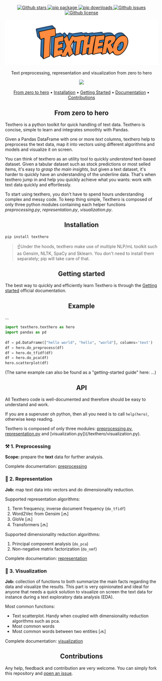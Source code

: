 <p align="center">
   <a href="https://github.com/jbesomi/texthero/stargazers">
    <img src="https://img.shields.io/github/stars/jbesomi/texthero.svg?colorA=orange&colorB=orange&logo=github"
         alt="Github stars">
   </a>
   <a href="https://pypi.org/search/?q=texthero">
      <img src="https://img.shields.io/pypi/v/texthero.svg?colorB=brightgreen"
           alt="pip package">
   </a>
   <a href="https://pypi.org/project/texthero/">
      <img alt="pip downloads" src="https://img.shields.io/pypi/dm/texthero">
   </a>
   <a href="https://github.com/jbesomi/texthero/issues">
        <img src="https://img.shields.io/github/issues/jbesomi/texthero.svg"
             alt="Github issues">
   </a>
   <a href="https://github.com/jbesomi/texthero/blob/master/LICENSE">
        <img src="https://img.shields.io/github/license/jbesomi/texthero.svg"
             alt="Github license">
   </a>   
</p>

<p align="center">
    <img src=".github/logo_v2.png">
</p>

<p align="center">Text preprocessing, representation and visualization from zero to hero</p>

<p align="center">
    <img src=".github/demo.gif?raw=true" width="700">
</p>

<p align="center">
  <a href="#zero-to-hero">From zero to hero</a> •
  <a href="#installation">Installation</a> •
  <a href="#getting-started">Getting Started</a> •
  <a href="#documentation">Documentation</a> •
  <a href="#contributions">Contributions</a>
</p>


<h2 align="center">From zero to hero</h2>

Texthero is a python toolkit for quick handling of text data. Texthero is concise, simple to learn and integrates smoothly with Pandas.

Given a Pandas DataFrame with one or more _text_ columns, texthero help to preprocess the text data, map it into vectors using different algorithms and models and visualize it on screen.

You can think of texthero as an utility tool to quickly _understand_ text-based dataset. Given a tabular dataset such as stock predictions or most selled items, it's easy to _grasp the main insights_, but given a text dataset, it's harder to quickly have an understanding of the underline data. That's when texthero jump in and help you quickly achieve what you wants: work with text data quickly and effortlessly.

To start using texthero, you don't have to spend hours understanding complex and messy code. To keep thing simple, Texthero is composed of only three python modules containing each helper functions *preprocessing.py*, *representation.py*, *visualization.py*.

<h2 align="center">Installation</h2>

```bash
pip install texthero
```

> ☝️Under the hoods, texthero make use of multiple NLP/mL toolkit such as Gensim, NLTK, SpaCy and Sklearn. You don't need to install them separately; pip will take care of that.

<h2 align="center">Getting started</h2>

The best way to quickly and efficiently learn Texthero is through the <a href="">Getting started</a> official documentation.

<h2 align="center">Example</h2>

...

```python
import texthero.texthero as hero
import pandas as pd

df = pd.DataFrame(["hello world", "hello", "world"], columns='text')
df = hero.do_preprocess(df)
df = hero.do_tfidf(df)
df = hero.do_pca(df)
hero.scatterplot(df)
```

(The same example can also be found as a "getting-started guide" here: ...)

<h2 align="center">API</h2>

All Texthero code is well-documented and therefore should be easy to understand and work.

If you are a superuser oh python, then all you need is to call `help(hero)`, otherwise keep reading.

Texthero is composed of only three modules: [preprocessing.py](/texthero/preprocessing.py), [representation.py](/texthero/representation.py) and [visualization.py])(/texthero/visualization.py).

<h3>⚒️ 1. Preprocessing</h3>

**Scope:** prepare the **text** data for further analysis.

Complete documentation: [preprocessing](https://jbesomi.github.io/texthero/preprocessing.html)

<h3>📒 2. Representation</h3>

**Job:** map text data into vectors and do dimensionality reduction.

Supported representation algorithms:
1. Term frequency, inverse document frequency (`do_tfidf`)
3. Word2Vec from Gensim [🔜]
4. GloVe [🔜]
5. Transformers [🔜]

Supported dimensionality reduction algorithms:
1. Principal component analysis (`do_pca`)
2. Non-negative matrix factorization (`do_nmf`)

Complete documentation: [representation](https://jbesomi.github.io/texthero/representation.html)

<h3>🔮 3. Visualization</h3>

**Job:** collection of functions to both summarize the main facts regarding the data and visualize the results. This part is very opinionated and ideal for anyone that needs a quick solution to visualize on screen the text data for instance during a text exploratory data analysis (EDA).

Most common functions:
   - Text scatterplot. Handy when coupled with dimensionality reduction algorithms such as pca.
   - Most common words
   - Most common words between two entities [🔜]

Complete documentation: [visualization](https://jbesomi.github.io/texthero/visualization.html)

<h2 align="center">Contributions</h2>

Any help, feedback and contribution are very welcome. You can simply fork this repository and [open an issue](https://github.com/jbesomi/texthero/issues).
